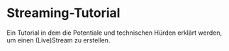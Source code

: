 # Streaming-Tutorial
Ein Tutorial in dem die Potentiale und technischen Hürden erklärt werden, um einen (Live)Stream zu erstellen.
